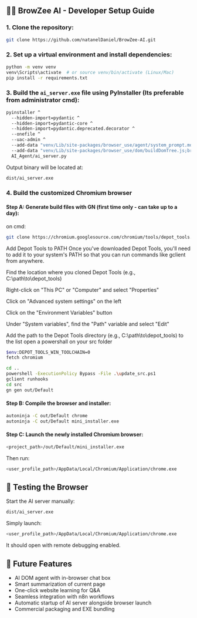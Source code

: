 
## 🧑‍💻 BrowZee AI - Developer Setup Guide

### 1. Clone the repository:

```bash
git clone https://github.com/natanelDaniel/BrowZee-AI.git
```

### 2. Set up a virtual environment and install dependencies:

```bash
python -m venv venv
venv\Scripts\activate  # or source venv/bin/activate (Linux/Mac)
pip install -r requirements.txt
```

### 3. Build the `ai_server.exe` file using PyInstaller (Its preferable from administrator cmd):

```bash
pyinstaller ^
  --hidden-import=pydantic ^
  --hidden-import=pydantic-core ^
  --hidden-import=pydantic.deprecated.decorator ^
  --onefile ^
  --uac-admin ^
  --add-data "venv/Lib/site-packages/browser_use/agent/system_prompt.md;browser_use/agent" ^
  --add-data "venv/Lib/site-packages/browser_use/dom/buildDomTree.js;browser_use/dom" ^
  AI_Agent/ai_server.py
```

Output binary will be located at:

```bash
dist/ai_server.exe
```

### 4. Build the customized Chromium browser

#### Step A: Generate build files with GN (first time only - can take up to a day):
on cmd:
```bash
git clone https://chromium.googlesource.com/chromium/tools/depot_tools.git
```
Add Depot Tools to PATH
Once you've downloaded Depot Tools, you'll need to add it to your system's PATH so that you can run commands like gclient from anywhere.

Find the location where you cloned Depot Tools (e.g., C:\path\to\depot_tools)

Right-click on "This PC" or "Computer" and select "Properties"

Click on "Advanced system settings" on the left

Click on the "Environment Variables" button

Under "System variables", find the "Path" variable and select "Edit"

Add the path to the Depot Tools directory (e.g., C:\path\to\depot_tools) to the list
open a powershall on your src folder
```bash
$env:DEPOT_TOOLS_WIN_TOOLCHAIN=0
fetch chromium
```
```bash
cd ..
powershell -ExecutionPolicy Bypass -File .\update_src.ps1
gclient runhooks
cd src
gn gen out/Default
```

#### Step B: Compile the browser and installer:

```bash
autoninja -C out/Default chrome
autoninja -C out/Default mini_installer.exe
```

#### Step C: Launch the newly installed Chromium browser:

```bash
<project_path>/out/Default/mini_installer.exe
```

Then run:

```bash
<user_profile_path>/AppData/Local/Chromium/Application/chrome.exe
```

## 🧪 Testing the Browser

Start the AI server manually:

```bash
dist/ai_server.exe
```
Simply launch:

```bash
<user_profile_path>/AppData/Local/Chromium/Application/chrome.exe
```

It should open with remote debugging enabled.

## 🧩 Future Features

- AI DOM agent with in-browser chat box
- Smart summarization of current page
- One-click website learning for Q&A
- Seamless integration with n8n workflows
- Automatic startup of AI server alongside browser launch
- Commercial packaging and EXE bundling
